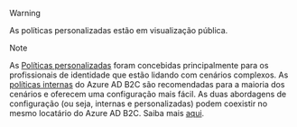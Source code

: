 >[!WARNING]
> As políticas personalizadas estão em visualização pública.

>[!NOTE]
> As [Políticas personalizadas](..\articles\active-directory-b2c\active-directory-b2c-overview-custom.md#custom-policies) foram concebidas principalmente para os profissionais de identidade que estão lidando com cenários complexos.  As [políticas internas](..\articles\active-directory-b2c\active-directory-b2c-overview-custom.md) do Azure AD B2C são recomendadas para a maioria dos cenários e oferecem uma configuração mais fácil. As duas abordagens de configuração (ou seja, internas e personalizadas) podem coexistir no mesmo locatário do Azure AD B2C. Saiba mais [aqui](..\articles\active-directory-b2c\active-directory-b2c-overview-custom.md).
